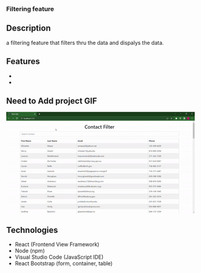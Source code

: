 ### Filtering feature

## Description
a filtering feature that filters thru the data and dispalys the data.

## Features
- 
- 

## Need to Add project GIF
![caption](/src/git-img/filter.gif)

## Technologies
- React (Frontend View Framework)
- Node (npm)
- Visual Studio Code (JavaScript IDE)
- React Bootstrap (form, container, table)
